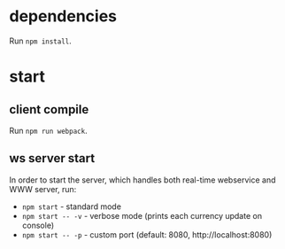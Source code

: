 # dependencies

Run `npm install`.

# start

## client compile

Run `npm run webpack`.

## ws server start

In order to start the server, which handles both real-time webservice and WWW server, run:

* `npm start` - standard mode
* `npm start -- -v` - verbose mode (prints each currency update on console)
* `npm start -- -p` - custom port (default: 8080, http://localhost:8080)
